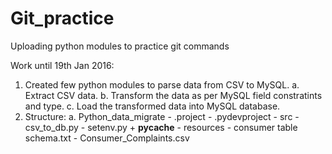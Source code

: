 # Git_practice
Uploading python modules to practice git commands

Work until 19th Jan 2016:
1. Created few python modules to parse data from CSV to MySQL.
    a. Extract CSV data.
    b. Transform the data as per MySQL field constratints and type.
    c. Load the transformed data into MySQL database.
2. Structure:
    a. Python_data_migrate
        - .project
        - .pydevproject
        - src
            - csv_to_db.py
            - setenv.py
            + __pycache__
        - resources
            - consumer table schema.txt
            - Consumer_Complaints.csv
